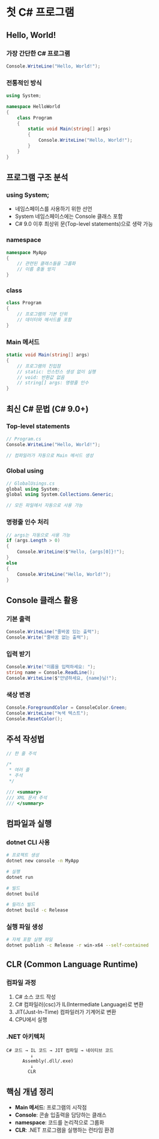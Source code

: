 # 첫 C# 프로그램

## Hello, World!

### 가장 간단한 C# 프로그램
```csharp
Console.WriteLine("Hello, World!");
```

### 전통적인 방식
```csharp
using System;

namespace HelloWorld
{
    class Program
    {
        static void Main(string[] args)
        {
            Console.WriteLine("Hello, World!");
        }
    }
}
```

## 프로그램 구조 분석

### using System;
- 네임스페이스를 사용하기 위한 선언
- System 네임스페이스에는 Console 클래스 포함
- C# 9.0 이후 최상위 문(Top-level statements)으로 생략 가능

### namespace
```csharp
namespace MyApp
{
    // 관련된 클래스들을 그룹화
    // 이름 충돌 방지
}
```

### class
```csharp
class Program
{
    // 프로그램의 기본 단위
    // 데이터와 메서드를 포함
}
```

### Main 메서드
```csharp
static void Main(string[] args)
{
    // 프로그램의 진입점
    // static: 인스턴스 생성 없이 실행
    // void: 반환값 없음
    // string[] args: 명령줄 인수
}
```

## 최신 C# 문법 (C# 9.0+)

### Top-level statements
```csharp
// Program.cs
Console.WriteLine("Hello, World!");

// 컴파일러가 자동으로 Main 메서드 생성
```

### Global using
```csharp
// GlobalUsings.cs
global using System;
global using System.Collections.Generic;

// 모든 파일에서 자동으로 사용 가능
```

### 명령줄 인수 처리
```csharp
// args는 자동으로 사용 가능
if (args.Length > 0)
{
    Console.WriteLine($"Hello, {args[0]}!");
}
else
{
    Console.WriteLine("Hello, World!");
}
```

## Console 클래스 활용

### 기본 출력
```csharp
Console.WriteLine("줄바꿈 있는 출력");
Console.Write("줄바꿈 없는 출력");
```

### 입력 받기
```csharp
Console.Write("이름을 입력하세요: ");
string name = Console.ReadLine();
Console.WriteLine($"안녕하세요, {name}님!");
```

### 색상 변경
```csharp
Console.ForegroundColor = ConsoleColor.Green;
Console.WriteLine("녹색 텍스트");
Console.ResetColor();
```

## 주석 작성법

```csharp
// 한 줄 주석

/*
 * 여러 줄
 * 주석
 */

/// <summary>
/// XML 문서 주석
/// </summary>
```

## 컴파일과 실행

### dotnet CLI 사용
```bash
# 프로젝트 생성
dotnet new console -n MyApp

# 실행
dotnet run

# 빌드
dotnet build

# 릴리스 빌드
dotnet build -c Release
```

### 실행 파일 생성
```bash
# 자체 포함 실행 파일
dotnet publish -c Release -r win-x64 --self-contained
```

## CLR (Common Language Runtime)

### 컴파일 과정
1. C# 소스 코드 작성
2. C# 컴파일러(csc)가 IL(Intermediate Language)로 변환
3. JIT(Just-In-Time) 컴파일러가 기계어로 변환
4. CPU에서 실행

### .NET 아키텍처
```
C# 코드 → IL 코드 → JIT 컴파일 → 네이티브 코드
         ↓
      Assembly(.dll/.exe)
         ↓
        CLR
```

## 핵심 개념 정리
- **Main 메서드**: 프로그램의 시작점
- **Console**: 콘솔 입출력을 담당하는 클래스
- **namespace**: 코드를 논리적으로 그룹화
- **CLR**: .NET 프로그램을 실행하는 런타임 환경